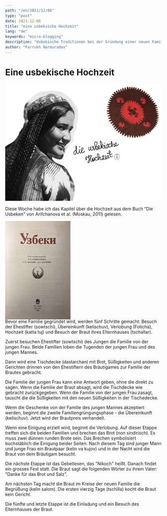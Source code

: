 ```yaml
---
path: "/en/2021/12/06"
type: "post"
date: 2021-12-06
title: "eine usbekische Hochzeit"
lang: "de"
keywords: "micro-blogging"
description: "Usbekische Traditionen bei der Gründung einer neuen Familie"
author: "Farrukh Normuradov"
---
```


# Eine usbekische Hochzeit


![cover image](../images/wedding-blog-post-cover-image.jpg)

Diese Woche habe ich das Kapitel über die Hochzeit aus dem Buch "Die Usbeken" von Arifchanova et al. (Moskau, 2011) gelesen. 

<div style="width: 15em; height: 20em; margin-bottom: 2.5em; text-align: center;">

![book cover](../images/uzbeki-book-cover.jpg)

</div>


Bevor eine Familie gegründet wird, werden fünf Schritte gemacht: Besuch der Ehestifter (sowtschi), Übereinkunft (kelischuv), Verlobung (Foticha), Hochzeit (katta tuj) und Besuch der Braut ihres Elternhauses (tschallar).

Zuerst besuchen Ehestifter (sowtschi) des Jungen die Familie von der jungen Frau. Beide Familien loben die Tugenden der jungen Frau und des jungen Mannes. 

Dann wird eine Tischdecke (dastarchan) mit Brot, Süßigkeiten und anderen Gerichten drinnen von den Ehestiftern des Bräutigames zur Familie der Brautes gebracht. 

Die Familie der jungen Frau kann eine Antwort geben, ohne die direkt zu sagen. Wenn die Familie der Braut absagt, wird die Tischdecke wie gebracht zurückgegeben. Wenn die Familie von der jungen Frau zasagt, tauscht die die Süßigkeiten mit den neuen Süßigkeiten in der Tischedecke.

Wenn die Geschenke von der Familie des jungen Mannes akzeptiert werden, beginnt die zweite Familiengrüngungsphase - die Übereinkunft (kelischuv). Jetzt wird der Brautpreis verhandelt.

Wenn eine Einigung erzielt wird, beginnt die Verlobung. Auf dieser Etappe treffen sich die beiden Familien und brechen das Brot (non sindirisch). Es muss zwei dünnen runden Brote sein. Das Brechen symbolisiert buchstäblich die Einigung beider Seiten. Nach diesem Tag sind junger Mann und junge Frau ein Brautpaar (kelin va kujov) und in der Nacht wird die Braut von dem Bräutigam besucht.

Die nächste Etappe ist das Gebetlesen, das "Nikoch" heißt. Danach findet ein grosses Fest statt. Die Braut sagt die folgenden Wörter zu ihrem Vater: "Danke für das Brot und Salz".

Am nächsten Tag macht die Braut im Kreise der neuen Familie die Begrüßung (kelin salom). Die ersten vierzig Tage (tschilla) kocht die Braut kein Gericht.

Die fünfte und letzte Etappe ist die Einladung und ein Besuch des Elternhauses der Braut.